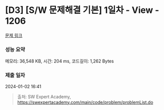 # [D3] [S/W 문제해결 기본] 1일차 - View - 1206 

[문제 링크](https://swexpertacademy.com/main/code/problem/problemDetail.do?contestProbId=AV134DPqAA8CFAYh) 

### 성능 요약

메모리: 36,548 KB, 시간: 204 ms, 코드길이: 1,262 Bytes

### 제출 일자

2024-01-02 16:41



> 출처: SW Expert Academy, https://swexpertacademy.com/main/code/problem/problemList.do
